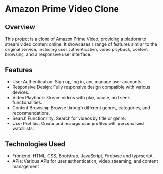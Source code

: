 # Amazon Prime Video Clone
## Overview

This project is a clone of Amazon Prime Video, providing a platform to stream video content online. It showcases a range of features similar to the original service, including user authentication, video playback, content browsing, and a responsive user interface.

## Features

* User Authentication: Sign up, log in, and manage user accounts.
* Responsive Design: Fully responsive design compatible with various devices.
* Video Playback: Stream videos with play, pause, and seek functionalities.
* Content Browsing: Browse through different genres, categories, and recommendations.
* Search Functionality: Search for videos by title or genre.
* User Profiles: Create and manage user profiles with personalized watchlists.

## Technologies Used

* Frontend: HTML, CSS, Bootstrap, JavaScript, Firebase and typescript.
* APIs: Various APIs for user authentication, video streaming, and content management
